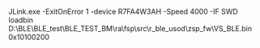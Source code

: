 JLink.exe -ExitOnError 1 -device R7FA4W3AH -Speed 4000 -IF SWD
loadbin D:\BLE\BLE_test\BLE_TEST_BM\ra\fsp\src\r_ble_usod\zsp_fw\VS_BLE.bin 0x10100200
